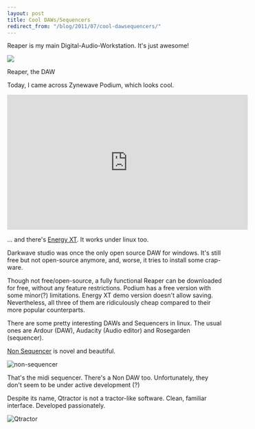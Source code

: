 ```yaml
---
layout: post
title: Cool DAWs/Sequencers
redirect_from: "/blog/2011/07/cool-dawsequencers/"
---
```


Reaper is my main Digital-Audio-Workstation. It's just awesome!

![](http://reaper.fm/siteimages/ss_v4_fp.jpg)

Reaper, the DAW

Today, I came across Zynewave Podium, which looks cool.

<iframe width="560" height="315" src="https://www.youtube-nocookie.com/embed/T3FaXcrNckE?rel=0" frameborder="0" allowfullscreen></iframe>



... and there's [Energy XT](http://energy-xt.com). It works under linux too.


Darkwave studio was once the only open source DAW for windows. It's still free but not open-source
anymore, and, worse, it tries to install some crap-ware.

Though not free/open-source, a fully functional Reaper can be downloaded for free, without any feature restrictions. Podium has a free version with some minor(?) limitations. Energy XT demo version doesn't allow saving. Nevertheless, all three of them are ridiculously cheap compared to their more popular counterparts.  

There are some pretty interesting DAWs and Sequencers in linux. The usual ones are Ardour (DAW), Audacity (Audio editor) and Rosegarden (sequencer).

[Non Sequencer](http://non-sequencer.tuxfamily.org/) is novel and beautiful.

![non-sequencer](http://non-sequencer.tuxfamily.org/non-pattern-editor.png "non-sequencer")

That's the midi sequencer. There's a Non DAW too.  Unfortunately, they don't seem to be under active development (?)

Despite its name, Qtractor is not a tractor-like software. Clean, familiar interface. Developed passionately.

![Qtractor](http://qtractor.sourceforge.net/image/qtractor-screenshot8.png "Qtractor")
